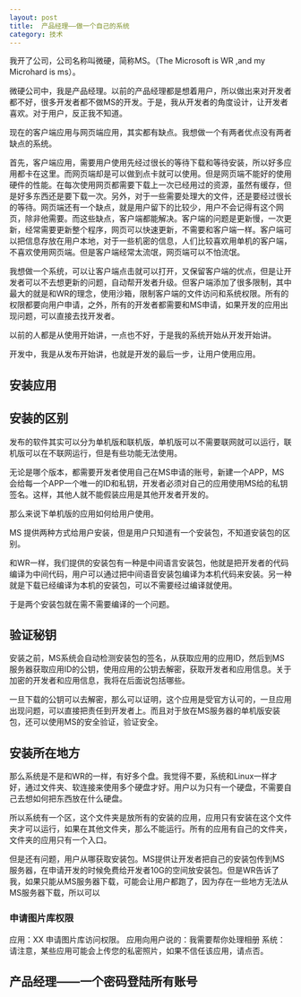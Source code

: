 ```yaml
---
layout: post
title:  产品经理——做一个自己的系统 
category: 技术 
---
```


我开了公司，公司名称叫微硬，简称MS。（The Microsoft is WR ,and my Microhard is ms）。

微硬公司中，我是产品经理。以前的产品经理都是想着用户，所以做出来对开发者都不好，很多开发者都不做MS的开发。于是，我从开发者的角度设计，让开发者喜欢。对于用户，反正我不知道。


<!--more-->


现在的客户端应用与网页端应用，其实都有缺点。我想做一个有两者优点没有两者缺点的系统。

首先，客户端应用，需要用户使用先经过很长的等待下载和等待安装，所以好多应用都卡在这里。而网页端却是可以做到点卡就可以使用。但是网页端不能好的使用硬件的性能。在每次使用网页都需要下载上一次已经用过的资源，虽然有缓存，但是好多东西还是要下载一次。另外，对于一些需要处理大的文件，还是要经过很长的等待。网页端还有一个缺点，就是用户留下的比较少，用户不会记得有这个网页，除非他需要。而这些缺点，客户端都能解决。客户端的问题是更新慢，一次更新，经常需要更新整个程序，网页可以快速更新，不需要和客户端一样。客户端可以把信息存放在用户本地，对于一些机密的信息，人们比较喜欢用单机的客户端，不喜欢使用网页端。但是客户端经常太流氓，网页端可以不怕流氓。

我想做一个系统，可以让客户端点击就可以打开，又保留客户端的优点，但是让开发者可以不去想更新的问题，自动帮开发者升级。但客户端添加了很多限制，其中最大的就是和WR的理念，使用沙箱，限制客户端的文件访问和系统权限。所有的权限都要向用户申请，之外，所有的开发者都需要和MS申请，如果开发的应用出现问题，可以直接去找开发者。




以前的人都是从使用开始讲，一点也不好，于是我的系统开始从开发开始讲。

开发中，我是从发布开始讲，也就是开发的最后一步，让用户使用应用。

## 安装应用

## 安装的区别

发布的软件其实可以分为单机版和联机版，单机版可以不需要联网就可以运行，联机版可以在不联网运行，但是有些功能无法使用。

无论是哪个版本，都需要开发者使用自己在MS申请的账号，新建一个APP，MS会给每一个APP一个唯一的ID和私钥，开发者必须对自己的应用使用MS给的私钥签名。这样，其他人就不能假装应用是其他开发者开发的。

那么来说下单机版的应用如何给用户使用。

MS 提供两种方式给用户安装，但是用户只知道有一个安装包，不知道安装包的区别。

和WR一样，我们提供的安装包有一种是中间语言安装包，他就是把开发者的代码编译为中间代码，用户可以通过把中间语音安装包编译为本机代码来安装。另一种就是下载已经编译为本机的安装包，可以不需要经过编译就使用。

于是两个安装包就在需不需要编译的一个问题。

## 验证秘钥

安装之前，MS系统会自动检测安装包的签名，从获取应用的应用ID，然后到MS服务器获取应用ID的公钥，使用应用的公钥去解密，获取开发者和应用信息。关于加密的开发者和应用信息，我将在后面说包括哪些。

一旦下载的公钥可以去解密，那么可以证明，这个应用是受官方认可的，一旦应用出现问题，可以直接把责任到开发者上。而且对于放在MS服务器的单机版安装包，还可以使用MS的安全验证，验证安全。

## 安装所在地方

那么系统是不是和WR的一样，有好多个盘。我觉得不要，系统和Linux一样才好，通过文件夹、软连接来使用多个硬盘才好。用户以为只有一个硬盘，不需要自己去想如何把东西放在什么硬盘。

所以系统有一个区，这个文件夹是放所有的安装的应用，应用只有安装在这个文件夹才可以运行，如果在其他文件夹，那么不能运行。所有的应用有自己的文件夹，文件夹的应用只有一个入口。

但是还有问题，用户从哪获取安装包。MS提供让开发者把自己的安装包传到MS服务器，在申请开发的时候免费给开发者10G的空间放安装包。但是WR告诉了我，如果只能从MS服务器下载，可能会让用户都跑了，因为存在一些地方无法从MS服务器下载，所以可以


### 申请图片库权限

应用：XX 
申请图片库访问权限。
应用向用户说的：我需要帮你处理相册
系统：请注意，某些应用可能会上传您的私密照片，如果不信任该应用，请点否。






## 产品经理——一个密码登陆所有账号

